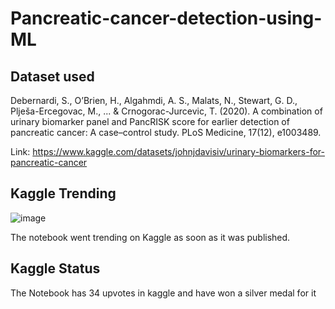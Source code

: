 # Pancreatic-cancer-detection-using-ML

## Dataset used

Debernardi, S., O’Brien, H., Algahmdi, A. S., Malats, N., Stewart, G. D., Plješa-Ercegovac, M., ... & Crnogorac-Jurcevic, T. (2020). A combination of urinary biomarker panel and PancRISK score for earlier detection of pancreatic cancer: A case–control study. PLoS Medicine, 17(12), e1003489.

Link: https://www.kaggle.com/datasets/johnjdavisiv/urinary-biomarkers-for-pancreatic-cancer

## Kaggle Trending
![image](https://user-images.githubusercontent.com/84379934/235552342-8591a7e2-f917-42fd-b111-e3240d029bcc.png)

The notebook went trending on Kaggle as soon as it was published.

## Kaggle Status
The Notebook has 34 upvotes in kaggle and have won a silver medal for it
